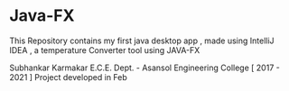 # Java-FX
This Repository contains my first java desktop app , made using IntelliJ IDEA , a temperature Converter tool using JAVA-FX

Subhankar Karmakar
E.C.E. Dept. - Asansol Engineering College [ 2017 - 2021 ]
Project developed in Feb

